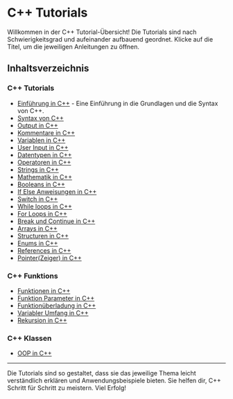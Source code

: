 # C++ Tutorials

Willkommen in der C++ Tutorial-Übersicht! Die Tutorials sind nach Schwierigkeitsgrad und aufeinander aufbauend geordnet. Klicke auf die Titel, um die jeweiligen Anleitungen zu öffnen.

## Inhaltsverzeichnis
### C++ Tutorials
- [Einführung in C++](Einführung_in_cpp.md) - Eine Einführung in die Grundlagen und die Syntax von C++.
- [Syntax von C++](Syntax.md)
- [Output in C++](Output.md)
- [Kommentare in C++](Comments.md)
- [Variablen in C++](Variablen.md)
- [User Input in C++](UserInput.md)
- [Datentypen in C++](Datatypes.md)
- [Operatoren in C++](Operators.md)
- [Strings in C++](Strings.md)
- [Mathematik in C++](Math.md)
- [Booleans in C++](Booleans.md)
- [If Else Anweisungen in C++](Conditions.md)
- [Switch in C++](Switch.md)
- [While loops in C++](Whileloop.md)
- [For Loops in C++](Forloop.md)
- [Break und Continue in C++](Breakcontinue.md)
- [Arrays in C++](Arrays.md)
- [Structuren in C++](Structures.md)
- [Enums in C++](Enums.md)
- [References in C++](References.md)
- [Pointer(Zeiger) in C++](Pointers.md)
### C++ Funktions
- [Funktionen in C++](Functions.md)
- [Funktion Parameter in C++](Funktionparameters.md)
- [Funktionüberladung in C++](Functionoverloading.md)
- [Variabler Umfang in C++](Scope.md)
- [Rekursion in C++](Recursion.md)
### C++ Klassen
- [OOP in C++](Oop.md)

---

Die Tutorials sind so gestaltet, dass sie das jeweilige Thema leicht verständlich erklären und Anwendungsbeispiele bieten. Sie helfen dir, C++ Schritt für Schritt zu meistern. Viel Erfolg!
